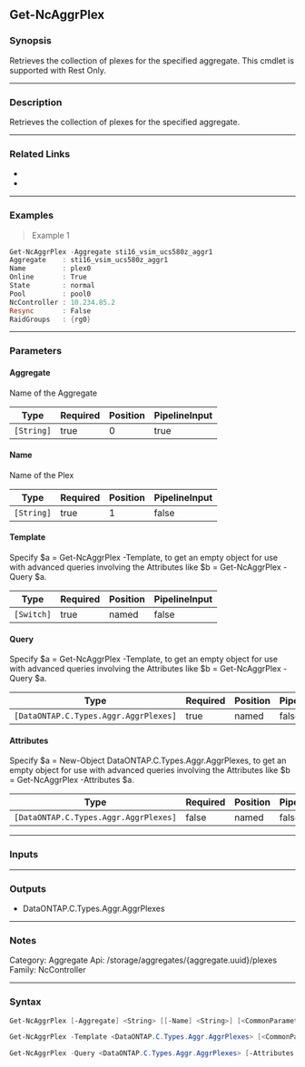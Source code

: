 Get-NcAggrPlex
--------------

### Synopsis
Retrieves the collection of plexes for the specified aggregate. This cmdlet is supported with Rest Only.

---

### Description

Retrieves the collection of plexes for the specified aggregate.

---

### Related Links
* 

* 

---

### Examples
> Example 1

```PowerShell
Get-NcAggrPlex -Aggregate sti16_vsim_ucs580z_aggr1
Aggregate    : sti16_vsim_ucs580z_aggr1
Name         : plex0
Online       : True
State        : normal
Pool         : pool0
NcController : 10.234.85.2
Resync       : False
RaidGroups   : {rg0}

```

---

### Parameters
#### **Aggregate**
Name of the Aggregate

|Type      |Required|Position|PipelineInput|
|----------|--------|--------|-------------|
|`[String]`|true    |0       |true         |

#### **Name**
Name of the Plex

|Type      |Required|Position|PipelineInput|
|----------|--------|--------|-------------|
|`[String]`|true    |1       |false        |

#### **Template**
Specify $a = Get-NcAggrPlex -Template, to get an empty object for use with advanced queries involving the Attributes like $b = Get-NcAggrPlex -Query $a.

|Type      |Required|Position|PipelineInput|
|----------|--------|--------|-------------|
|`[Switch]`|true    |named   |false        |

#### **Query**
Specify $a = Get-NcAggrPlex -Template, to get an empty object for use with advanced queries involving the Attributes like $b = Get-NcAggrPlex -Query $a.

|Type                                 |Required|Position|PipelineInput|
|-------------------------------------|--------|--------|-------------|
|`[DataONTAP.C.Types.Aggr.AggrPlexes]`|true    |named   |false        |

#### **Attributes**
Specify $a = New-Object DataONTAP.C.Types.Aggr.AggrPlexes, to get an empty object for use with advanced queries involving the Attributes like $b = Get-NcAggrPlex -Attributes $a.

|Type                                 |Required|Position|PipelineInput|
|-------------------------------------|--------|--------|-------------|
|`[DataONTAP.C.Types.Aggr.AggrPlexes]`|false   |named   |false        |

---

### Inputs

---

### Outputs
* DataONTAP.C.Types.Aggr.AggrPlexes

---

### Notes
Category: Aggregate
Api: /storage/aggregates/{aggregate.uuid}/plexes
Family: NcController

---

### Syntax
```PowerShell
Get-NcAggrPlex [-Aggregate] <String> [[-Name] <String>] [<CommonParameters>]
```
```PowerShell
Get-NcAggrPlex -Template <DataONTAP.C.Types.Aggr.AggrPlexes> [<CommonParameters>]
```
```PowerShell
Get-NcAggrPlex -Query <DataONTAP.C.Types.Aggr.AggrPlexes> [-Attributes <DataONTAP.C.Types.Aggr.AggrPlexes>] [<CommonParameters>]
```
